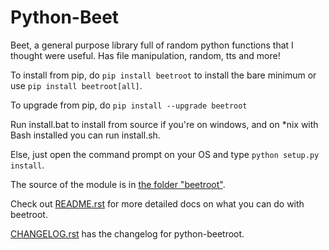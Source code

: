 # Python-Beet
Beet, a general purpose library full of random python functions that I thought were useful. Has file manipulation, random, tts and more!<br>

To install from pip, do `pip install beetroot` to install the bare minimum or use `pip install beetroot[all]`.<br>

To upgrade from pip, do `pip install --upgrade beetroot`

Run install.bat to install from source if you're on windows, and on \*nix with Bash installed you can run install.sh.<br>

Else, just open the command prompt on your OS and type `python setup.py install`.<br>

The source of the module is in [the folder "beetroot"](./beetroot).<br>

Check out [README.rst](./README.rst) for more detailed docs on what you can do with beetroot.<br>

[CHANGELOG.rst](./CHANGELOG.rst) has the changelog for python-beetroot.
